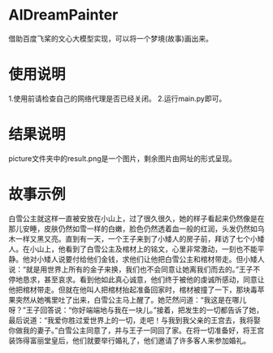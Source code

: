 # AIDreamPainter
借助百度飞桨的文心大模型实现，可以将一个梦境(故事)画出来。

# 使用说明
1.使用前请检查自己的网络代理是否已经关闭。
2.运行main.py即可。

# 结果说明
picture文件夹中的result.png是一个图片，剩余图片由网址的形式呈现。

# 故事示例
白雪公主就这样一直被安放在小山上，过了很久很久，她的样子看起来仍然像是在那儿安睡，皮肤仍然如雪一样的白嫩，脸色仍然透着血一般的红润，头发仍然如乌木一样又黑又亮。直到有一天，一个王子来到了小矮人的房子前，拜访了七个小矮人。在小山上，他看到了白雪公主及棺材上的铭文，心里非常激动，一刻也不能平静。他对小矮人说要付给他们金钱，求他们让他把白雪公主和棺材带走。但小矮人说：“就是用世界上所有的金子来换，我们也不会同意让她离我们而去的。”王子不停地恳求，甚至哀求。看到他如此真心诚意，他们终于被他的虔诚所感动，同意让他把棺材带走。但就在他叫人把棺材抬起准备回家时，棺材被撞了一下，那块毒苹果突然从她嘴里吐了出来，白雪公主马上醒了。她茫然问道：“我这是在哪儿呀？”王子回答说：“你好端端地与我在一块儿。”接着，把发生的一切都告诉了她，最后说道：“我爱你胜过爱世界上的一切，走吧！与我到我父亲的王宫去，我将娶你做我的妻子。”白雪公主同意了，并与王子一同回了家。在将一切准备好，将王宫装饰得富丽堂皇后，他们就要举行婚礼了，他们邀请了许多客人来参加婚礼。
